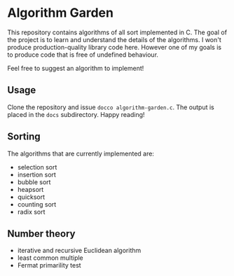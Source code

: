 Algorithm Garden
================

This repository contains algorithms of all sort implemented in C. The goal of
the project is to learn and understand the details of the algorithms. I won't
produce production-quality library code here. However one of my goals is to
produce code that is free of undefined behaviour.

Feel free to suggest an algorithm to implement!

Usage
-----

Clone the repository and issue `docco algorithm-garden.c`. The output is placed
in the `docs` subdirectory. Happy reading!

Sorting
-------

The algorithms that are currently implemented are:

  * selection sort
  * insertion sort
  * bubble sort
  * heapsort
  * quicksort
  * counting sort
  * radix sort

Number theory
-------------

  * iterative and recursive Euclidean algorithm
  * least common multiple
  * Fermat primarility test

